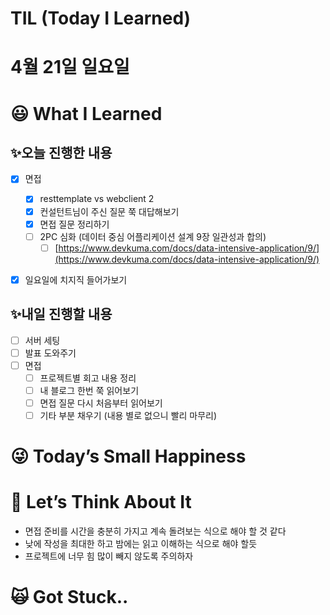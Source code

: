 # TIL (Today I Learned)

# 4월 21일 일요일

# 😃 What I Learned

## ✨오늘 진행한 내용

- [x]  면접
    
    
    - [x]  resttemplate vs webclient 2
    - [x]  컨설턴트님이 주신 질문 쭉 대답해보기
    - [x]  면접 질문 정리하기
    - [ ]  2PC 심화 (데이터 중심 어플리케이션 설계 9장 일관성과 합의)
        - [ ]  [https://www.devkuma.com/docs/data-intensive-application/9/](https://www.devkuma.com/docs/data-intensive-application/9/)
- [x]  일요일에 치지직 들어가보기

## ✨내일 진행할 내용

- [ ]  서버 세팅
- [ ]  발표 도와주기
- [ ]  면접
    - [ ]  프로젝트별 회고 내용 정리
    - [ ]  내 블로그 한번 쭉 읽어보기
    - [ ]  면접 질문 다시 처음부터 읽어보기
    - [ ]  기타 부분 채우기 (내용 별로 없으니 빨리 마무리)

# 😜 Today’s Small Happiness

# 🧐 Let’s Think About It

- 면접 준비를 시간을 충분히 가지고 계속 돌려보는 식으로 해야 할 것 같다
- 낮에 작성을 최대한 하고 밤에는 읽고 이해하는 식으로 해야 할듯
- 프로젝트에 너무 힘 많이 빼지 않도록 주의하자

# 🙀 Got Stuck..